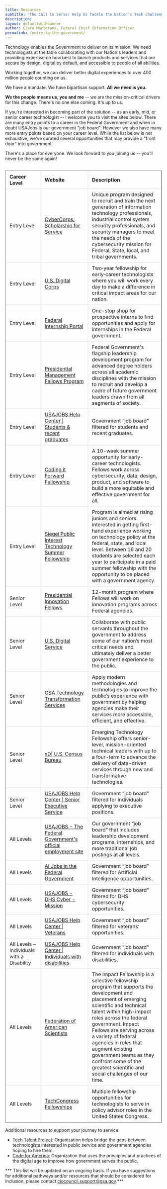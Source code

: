 ```yaml
---
title: Resources
subtitle: 'The Call to Serve: Help Us Tackle the Nation’s Tech Challenges'
description:
layout: defaultwithbanner
author: Clare Martorana, Federal Chief Information Officer
permalink: /entry-to-the-government/
---
```


Technology enables the Government to deliver on its mission. We need technologists at the table collaborating with our Nation's leaders and providing expertise on how best to launch products and services that are secure by design, digital by default, and accessible to people of all abilities.

Working together, we can deliver better digital experiences to over 400 million people counting on us.

We have a mandate. We have bipartisan support. **All we need is you.** 

**We the people means us, you and me** -- we are the mission-critical drivers for this change. There's no one else coming. It's up to us. 

If you're interested in becoming part of the solution -- as an early, mid, or senior career technologist -- I welcome you to visit the sites below. There are many entry points to a career in the Federal Government and when in doubt USAJobs is our government "job board". However we also have many more entry points based on your career level. While the list below is not exhaustive, we've curated several opportunities that may provide a "front door" into government.   

There's a place for everyone. We look forward to you joining us -- you'll never be the same again!

<div class="table-container">
    <table border="1" class="dataframe responsive-table" aria-label="Career Level & Job Listings">
  <thead>
    <tr style="text-align: right;">
      <th scope="col">Career Level</th>
      <th scope="col">Website</th>
      <th scope="col">Description</th>
    </tr>
  </thead>
  <tbody>
    <tr>
      <td>Entry Level</td>
      <td><a href="https://sfs.opm.gov/" aria-label="CyberCorps: Scholarship for Service, opens in a new window" target="_blank">CyberCorps: Scholarship for Service</a></td>
      <td>Unique program designed to recruit and train the next generation of information technology professionals, industrial control system security professionals, and security managers to meet the needs of the cybersecurity mission for Federal, State, local, and tribal governments.</td>
    </tr>
    <tr>
      <td>Entry Level</td>
      <td><a href="https://digitalcorps.gsa.gov/" aria-label="U.S. Digital Corps, opens in a new window" target="_blank">U.S. Digital Corps</a></td>
      <td>Two‑year fellowship for early‑career technologists where you will work every day to make a difference in critical impact areas for our nation.</td>
    </tr>
    <tr>
      <td>Entry Level</td>
      <td><a href="https://intern.usajobs.gov/Search/Results?hp=student&wt=15328&s=salary&sd=desc&p=1" aria-label="Federal Internship Portal, opens in a new window" target="_blank">Federal Internship Portal</a></td>
      <td>One-stop shop for prospective interns to find opportunities and apply for internships in the Federal government.</td>
    </tr>
    <tr>
      <td>Entry Level</td>
      <td><a href="https://www.pmf.gov/" aria-label="Presidential Management Fellows Program, opens in a new window" target="_blank">Presidential Management Fellows Program</a></td>
      <td>Federal Government's flagship leadership development program for advanced degree holders across all academic disciplines with the mission to recruit and develop a cadre of future government leaders drawn from all segments of society.</td>
    </tr>
    <tr>
      <td>Entry Level</td>
      <td><a href="https://www.usajobs.gov/Help/working-in-government/unique-hiring-paths/students/" aria-label="USAJOBS Help Center students & recent graduates, opens in a new window" target="_blank">USAJOBS Help Center | Students &amp; recent graduates</a></td>
      <td>Government “job board” filtered for students and recent graduates.</td>
    </tr>
    <tr>
      <td>Entry Level</td>
      <td><a href="https://www.codingitforward.com/fellowship" aria-label="Coding it Forward Fellowship, opens in a new window" target="_blank">Coding it Forward Fellowship</a></td>
      <td>A 10-week summer opportunity for early-career technologists. Fellows work across cybersecurity, data, design, product, and software to build a more equitable and effective government for all.</td>
    </tr>
    <tr>
      <td>Entry Level</td>
      <td><a href="https://citp.princeton.edu/programs/public-interest-technology-summer-fellowship/" aria-label="Siegel Public Interest Technology Summer Fellowship, opens in a new window" target="_blank">Siegel Public Interest Technology Summer Fellowship</a></td>
      <td>Program is aimed at rising juniors and seniors interested in getting first-hand experience working on technology policy at the federal, state, and local level.  Between 16 and 20 students are selected each year to participate in a paid summer fellowship with the opportunity to be placed with a government agency.</td>
    </tr>
    <tr>
      <td>Senior Level</td>
      <td><a href="https://presidentialinnovationfellows.gov/" aria-label="Presidential Innovation Fellows, opens in a new window" target="_blank">Presidential Innovation Fellows</a></td>
      <td>12-month program where Fellows will  work on innovation programs across Federal agencies.</td>
    </tr>
    <tr>
      <td>Senior Level</td>
      <td><a href="https://www.usds.gov/" aria-label="U.S. Digital Service, opens in a new window" target="_blank">U.S. Digital Service</a></td>
      <td>Collaborate with public servants throughout the government to address some of our nation’s most critical needs and ultimately deliver a better government experience to the public.</td>
    </tr>
    <tr>
      <td>Senior Level</td>
      <td><a href="https://join.tts.gsa.gov/" aria-label="GSA Technology Transformation Services, opens in a new window" target="_blank">GSA Technology Transformation Services</a></td>
      <td>Apply modern methodologies and technologies to improve the public’s experience with government by helping agencies make their services more accessible, efficient, and effective.</td>
    </tr>
    <tr>
      <td>Senior Level</td>
      <td><a href="https://www.xd.gov/" aria-label="xD| U.S. Census Bureau, opens in a new window" target="_blank">xD| U.S. Census Bureau</a></td>
      <td>Emerging Technology Fellowship offers senior-level, mission-oriented technical leaders with up to a four-term to advance the delivery of data-driven services through new and transformative technologies.</td>
    </tr>
    <tr>
      <td>Senior Level</td>
      <td><a href="https://www.usajobs.gov/Help/working-in-government/unique-hiring-paths/senior-executive-service/" aria-label="USAJOBS Help Center Senior Executive Service, opens in a new window" target="_blank">USAJOBS Help Center | Senior Executive Service</a></td>
      <td>Government “job board” filtered for individuals applying to executive positions.</td>
    </tr>
    <tr>
      <td>All Levels</td>
      <td><a href="https://www.usajobs.gov/" aria-label="USAJOBS - The Federal Government's official employment site, opens in a new window" target="_blank">USAJOBS - The Federal Government's official employment site</a></td>
      <td>Our government “job board” that includes leadership development programs, internships, and more traditional job postings at all levels.</td>
    </tr>
    <tr>
      <td>All Levels</td>
      <td><a href="https://ai.usajobs.gov/Search/Results?cmco=AI&s=relevance&sd=asc&p=1" aria-label="AI Jobs in the Federal Government, opens in a new window" target="_blank">AI Jobs in the Federal Government</a></td>
      <td>Government “job board” filtered for Artificial Intelligence opportunities.</td>
    </tr>
    <tr>
      <td>All Levels</td>
      <td><a href="https://dhscs.usajobs.gov/" aria-label="USAJOBS - DHS Cyber - Mission, opens in a new window" target="_blank">USAJOBS - DHS Cyber - Mission</a></td>
      <td>Government “job board” filtered for DHS cybersecurity opportunities.</td>
    </tr>
    <tr>
      <td>All Levels</td>
      <td><a href="https://www.usajobs.gov/Help/working-in-government/unique-hiring-paths/veterans/" aria-label="USAJOBS Help Center - Veterans, opens in a new window" target="_blank">USAJOBS Help Center | Veterans</a></td>
      <td>Government “job board” filtered for veterans’ opportunities.</td>
    </tr>
    <tr>
      <td>All Levels – Individuals with a Disability</td>
      <td><a href="https://www.usajobs.gov/Help/working-in-government/unique-hiring-paths/individuals-with-disabilities/" aria-label="USAJOBS Help Center - Individuals with disabilities, opens in a new window" target="_blank">USAJOBS Help Center | Individuals with disabilities</a></td>
      <td>Government “job board” filtered for individuals with disabilities.</td>
    </tr>
    <tr>
      <td>All Levels</td>
      <td><a href="https://fas.org/talent-hub/impact-fellowship/" aria-label="Federation of American Scientists, opens in a new window" target="_blank">Federation of American Scientists</a></td>
      <td>The Impact Fellowship is a selective fellowship program that supports the development and placement of emerging scientific and technical talent within high-impact roles across the federal government. Impact Fellows are serving across a variety of federal agencies in roles that augment existing government teams as they confront some of the greatest scientific and social challenges of our time.</td>
    </tr>
    <tr>
      <td>All Levels</td>
      <td><a href="https://www.techcongress.io/senior-congressional-innovation-fellows" aria-label="TechCongress Fellowships, opens in a new window" target="_blank">TechCongress Fellowships</a></td>
      <td>Multiple fellowship opportunities for technologists to serve in policy advisor roles in the United States Congress.</td>
    </tr>
  </tbody>
</table>

<p>Additional resources to support your journey to service:</p>
<ul>
  <li>
    <a href="https://techtalentproject.org/" target="_blank">Tech Talent Project</a>: Organization helps bridge the gaps between technologists interested in public service and government agencies hoping to hire them.
  </li>
  <li>
    <a href="https://codeforamerica.org/" target="_blank">Code for America</a>: Organization that uses the principles and practices of the digital age to improve how government serves the public.
  </li>
</ul>
<p>*** This list will be updated on an ongoing basis. If you have suggestions for additional pathways and/or resources that should be considered for inclusion, please contact <a href="mailto:ciocouncil.support@gsa.gov">ciocouncil.support@gsa.gov</a>.***</p>
</div>

<meta name="viewport" content="width=device-width, initial-scale=1.0">

<style>
    .table-container {
        overflow-x: auto;
        margin-bottom: 2rem;
    }
    
    .responsive-table {
        width: 100%;
        border-collapse: collapse;
    }

    .responsive-table th, .responsive-table td {
        padding: 8px 12px;
        border: 1px solid #ddd;
        text-align: left;
    }
</style>

